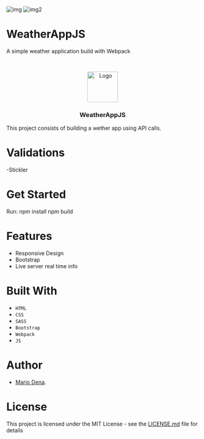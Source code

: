 
![img](https://img.shields.io/github/issues/MarioDena/Responsive-Design)
![img2](https://img.shields.io/github/license/MarioDena/Responsive-Design)

# WeatherAppJS
A simple weather application build with Webpack

<br />
<p align="center">
  <a href="https://github.com/MarioDena">
    <img src="https://mariodena.github.io/blog/assets/img/sample/Logo.jpg" alt="Logo" width="80" height="80">
  </a>

  <h3 align="center">
	 WeatherAppJS
  </h3>

  This project consists of building a wether app using API calls.
  
# Validations

-Stickler

# Get Started

Run:
npm install
npm build


# Features

* Responsive Design
* Bootstrap 
* Live server real time info


# Built With

* `HTML` 
* `CSS` 
* `SASS` 
* `Bootstrap`
* `Webpack`
* `JS`

# Author

* [Mario Dena](https://github.com/MarioDena).

# License

This project is licensed under the MIT License - see the [LICENSE.md](LICENSE.md) file for details 

